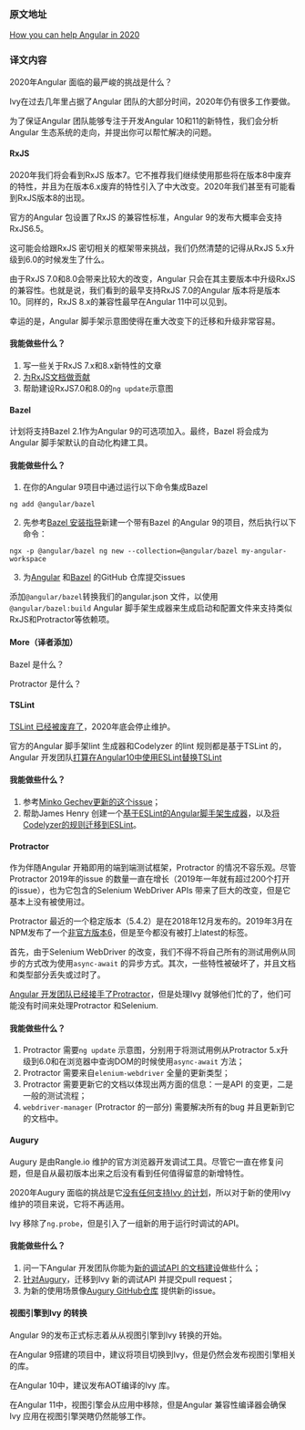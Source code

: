 ### 原文地址
[How you can help Angular in 2020](https://indepth.dev/how-you-can-help-angular-in-2020/)

### 译文内容
2020年Angular 面临的最严峻的挑战是什么？

Ivy在过去几年里占据了Angular 团队的大部分时间，2020年仍有很多工作要做。

为了保证Angular 团队能够专注于开发Angular 10和11的新特性，我们会分析Angular 生态系统的走向，并提出你可以帮忙解决的问题。

#### RxJS
2020年我们将会看到RxJS 版本7。它不推荐我们继续使用那些将在版本8中废弃的特性，并且为在版本6.x废弃的特性引入了中大改变。2020年我们甚至有可能看到RxJS版本8的出现。

官方的Angular 包设置了RxJS 的兼容性标准，Angular 9的发布大概率会支持RxJS6.5。

这可能会给跟RxJS 密切相关的框架带来挑战，我们仍然清楚的记得从RxJS 5.x升级到6.0的时候发生了什么。

由于RxJS 7.0和8.0会带来比较大的改变，Angular 只会在其主要版本中升级RxJS 的兼容性。也就是说，我们看到的最早支持RxJS 7.0的Angular 版本将是版本10。同样的，RxJS 8.x的兼容性最早在Angular 11中可以见到。

幸运的是，Angular 脚手架示意图使得在重大改变下的迁移和升级非常容易。

#### 我能做些什么？
1. 写一些关于RxJS 7.x和8.x新特性的文章
2. [为RxJS文档做贡献](https://dzhavat.github.io/2020/01/03/getting-started-with-contributing-to-rxjs-docs.html)
3. 帮助建设RxJS7.0和8.0的`ng update`示意图

#### Bazel
计划将支持Bazel 2.1作为Angular 9的可选项加入。最终，Bazel 将会成为Angular 脚手架默认的自动化构建工具。

#### 我能做些什么？
1. 在你的Angular 9项目中通过运行以下命令集成Bazel
```
ng add @angular/bazel
```
2. 先参考[Bazel 安装指导](https://docs.bazel.build/versions/2.0.0/install.html)新建一个带有Bazel 的Angular 9的项目，然后执行以下命令：
```
ngx -p @angular/bazel ng new --collection=@angular/bazel my-angular-workspace
```
3. 为[Angular](https://github.com/angular/angular/issues) 和[Bazel](https://github.com/bazelbuild/bazel/issues) 的GitHub 仓库提交issues

添加`@angular/bazel`转换我们的angular.json 文件，以使用`@angular/bazel:build` Angular 脚手架生成器来生成启动和配置文件来支持类似RxJS和Protractor等依赖项。

#### More（译者添加）
Bazel 是什么？

Protractor 是什么？

#### TSLint
[TSLint 已经被废弃了](https://github.com/palantir/tslint/issues/4534#issue-413722441)，2020年底会停止维护。

官方的Angular 脚手架lint 生成器和Codelyzer 的lint 规则都是基于TSLint 的，Angular 开发团队[打算在Angular10中使用ESLint替换TSLint](https://github.com/angular/angular-cli/issues/13732#issuecomment-573149865)

#### 我能做些什么？
1. 参考[Minko Gechev更新的这个issue](https://github.com/angular/angular-cli/issues/13732#issuecomment-575796158)；
2. 帮助James Henry 创建一个[基于ESLint的Angular脚手架生成器](https://github.com/angular-eslint/angular-eslint/tree/master/packages/builder)，以及[将Codelyzer的规则迁移到ESLint](https://github.com/angular-eslint/angular-eslint#rules-list)。

#### Protractor
作为伴随Angular 开箱即用的端到端测试框架，Protractor 的情况不容乐观。尽管Protractor 2019年的issue 的数量一直在增长（2019年一年就有超过200个打开的issue），也为它包含的Selenium WebDriver APIs 带来了巨大的改变，但是它基本上没有被使用过。

Protractor 最近的一个稳定版本（5.4.2）是在2018年12月发布的。2019年3月在NPM发布了一个[非官方版本6](https://github.com/angular/protractor/issues/5290#issuecomment-521320499)，但是至今都没有被打上latest的标签。

首先，由于Selenium WebDriver 的改变，我们不得不将自己所有的测试用例从同步的方式改为使用`async-await` 的异步方式。其次，一些特性被破坏了，并且文档和类型部分丢失或过时了。

[Angular 开发团队已经接手了Protractor](https://github.com/angular/protractor/issues/5209#issuecomment-523182031)，但是处理Ivy 就够他们忙的了，他们可能没有时间来处理Protractor 和Selenium.

#### 我能做些什么？
1. Protractor 需要`ng update` 示意图，分别用于将测试用例从Protractor 5.x升级到6.0和在浏览器中查询DOM的时候使用`async-await` 方法；
2. Protractor 需要来自`elenium-webdriver` 全量的更新类型；
3. Protractor 需要更新它的文档以体现出两方面的信息：一是API 的变更，二是一般的测试流程；
4. `webdriver-manager` (Protractor 的一部分) 需要解决所有的bug 并且更新到它的文档中。

#### Augury
Augury 是由Rangle.io 维护的官方浏览器开发调试工具。尽管它一直在修复问题，但是自从最初版本出来之后没有看到任何值得留意的新增特性。

2020年Augury 面临的挑战是它[没有任何支持Ivy 的计划](https://github.com/rangle/augury#supported-version)，所以对于新的使用Ivy 维护的项目来说，它将不再适用。

Ivy 移除了`ng.probe`，但是引入了一组新的用于运行时调试的API。

#### 我能做些什么？
1. 问一下Angular 开发团队你能为[新的调试API 的文档建设](https://github.com/angular/angular/issues/30737#issuecomment-498284237)做些什么；
2. [针对Augury](https://github.com/rangle/augury)，迁移到Ivy 新的调试API 并提交pull request；
3. 为新的使用场景像[Augury GitHub仓库](https://github.com/rangle/augury/issues) 提供新的issue。

#### 视图引擎到Ivy 的转换
Angular 9的发布正式标志着从从视图引擎到Ivy 转换的开始。

在Angular 9搭建的项目中，建议将项目切换到Ivy，但是仍然会发布视图引擎相关的库。

在Angular 10中，建议发布AOT编译的Ivy 库。

在Angular 11中，视图引擎会从应用中移除，但是Angular 兼容性编译器会确保Ivy 应用在视图引擎哭瞎仍然能够工作。
